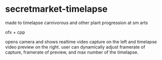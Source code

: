 # secretmarket-timelapse
made to timelapse carnivorous and other plant progression at sm arts

ofx + cpp

opens camera and shows realtime video capture on the left and timelapse video preview on the right. user can dynamically adjust framerate of capture, framerate of preview, and max number of the timelapse.
